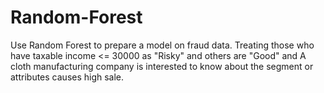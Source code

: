 # Random-Forest
Use Random Forest to prepare a model on fraud data. Treating those who have taxable income &lt;= 30000 as "Risky" and others are "Good" and A cloth manufacturing company is interested to know about the segment or attributes causes high sale.
